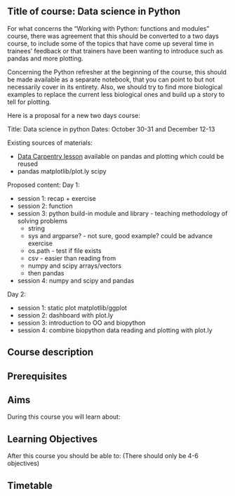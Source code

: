 ## Title of course: Data science in Python

For what concerns the “Working with Python: functions and modules” course, there was agreement that this should be converted to a two days course, to include some of the topics that have come up several time in trainees’ feedback or that trainers have been wanting to introduce such as pandas and more plotting.
 
Concerning the Python refresher at the beginning of the course, this should be made available as a separate notebook, that you can point to but not necessarily cover in its entirety. Also, we should try to find more biological examples to replace the current less biological ones and build up a story to tell for plotting.
 
Here is a proposal for a new two days course:
 
Title: Data science in python
Dates: October 30-31 and December 12-13
 
Existing sources of materials:
- [Data Carpentry lesson](https://datacarpentry.org/python-ecology-lesson/) available on pandas and plotting which could be reused
- pandas matplotlib/plot.ly scipy
 
Proposed content:
Day 1:
- session 1: recap + exercise
- session 2: function
- session 3: python build-in module and library - teaching methodology of solving problems
  - string
  - sys and argparse? - not sure, good example? could be advance exercise
  - os.path - test if file exists
  - csv - easier than reading from 
  - numpy and scipy arrays/vectors
  - then pandas
- session 4: numpy and scipy and pandas
 
Day 2:
- session 1: static plot matplotlib/ggplot
- session 2: dashboard with plot.ly
- session 3: introduction to OO and biopython
- session 4: combine biopython data reading and plotting with plot.ly


## Course description

## Prerequisites

## Aims
During this course you will learn about: 

## Learning Objectives
After this course you should be able to: (There should only be 4-6 objectives)

## Timetable

